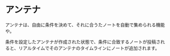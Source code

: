# アンテナ
アンテナは、自由に条件を決めて、それに合うたノートを自動で集められる機能や。

条件を設定したアンテナが作成された状態で、条件に合致するノートが投稿されると、リアルタイムでそのアンテナのタイムラインにノートが追加されます。
